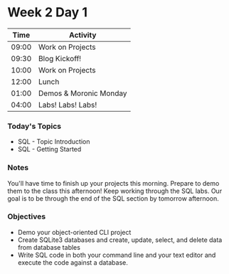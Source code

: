 # Week 2 Day 1

| Time | Activity |
| --- | --- |
| 09:00 | Work on Projects |
| 09:30 | Blog Kickoff! |
| 10:00 | Work on Projects |
| 12:00 | Lunch |
| 01:00 | Demos & Moronic Monday |
| 04:00 | Labs! Labs! Labs! |

### Today's Topics

+ SQL - Topic Introduction
+ SQL - Getting Started

### Notes

You'll have time to finish up your projects this morning. Prepare to demo them to the class this afternoon!  Keep working through the SQL labs.  Our goal is to be through the end of the SQL section by tomorrow afternoon.


### Objectives

- Demo your object-oriented CLI project
- Create SQLite3 databases and create, update, select, and delete data from database tables
- Write SQL code in both your command line and your text editor and execute the code against a database.
